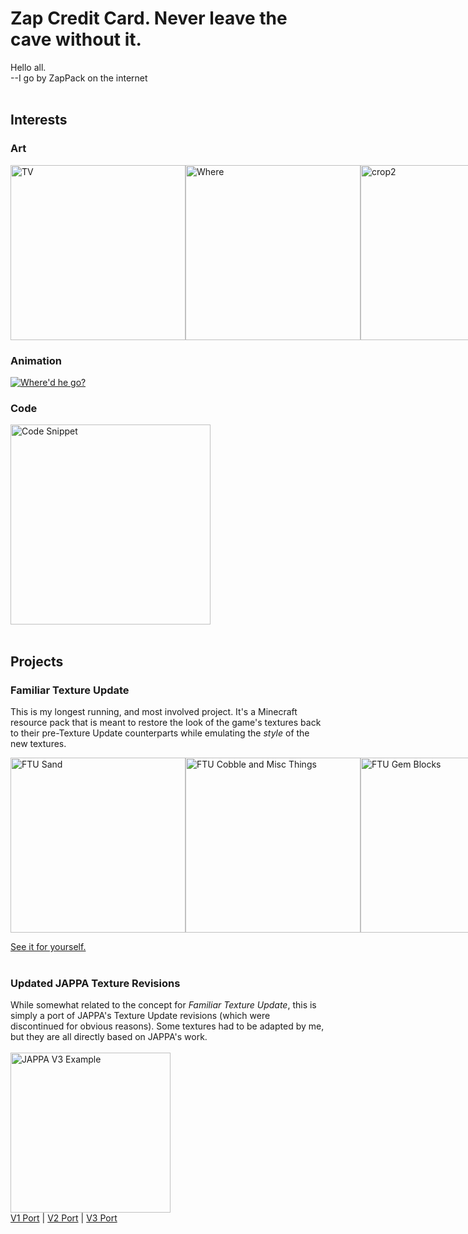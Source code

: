 # Zap Credit Card. Never leave the cave without it.

Hello all.<br>
--I go by ZapPack on the internet<br><br>

## Interests
### Art

<div style="display: flex; justify-content: space-around;">
  <img src="https://github.com/user-attachments/assets/196bec71-dc75-4f1b-8c30-5202dd04baa4" alt="TV" height="280">
  <img src="https://github.com/user-attachments/assets/132c3a74-1c1a-46f2-8c1c-327ace893324" alt="Where" height="280">
  <img src="https://github.com/user-attachments/assets/4cd99bf5-c153-4f64-a851-dce78989ab28" alt="crop2" height="280">
</div>

### Animation
[![Where'd he go?](https://img.youtube.com/vi/2fkQxRnElQI/0.jpg)](https://www.youtube.com/watch?v=2fkQxRnElQI)

### Code
<img src="https://github.com/user-attachments/assets/50a9c876-5851-4001-bd50-ec4c9edb222e" alt="Code Snippet" height="320">
<br><br>

## Projects
### Familiar Texture Update
This is my longest running, and most involved project. It's a Minecraft resource pack that is meant to restore the look of the game's textures back to their pre-Texture Update counterparts while emulating the _style_ of the new textures.<br>

<div style="display: flex; justify-content: space-around;">
  <img src="https://github.com/user-attachments/assets/a3473ec0-7f5f-4c31-b805-c3872bf123b9" alt="FTU Sand" height="280">
  <img src="https://github.com/user-attachments/assets/d256f789-a961-400d-a864-0bb91fe99ddc" alt="FTU Cobble and Misc Things" height="280">
  <img src="https://github.com/user-attachments/assets/70f7e525-d853-44da-9f68-1d1149a49a16" alt="FTU Gem Blocks" height="280">
  <img src="https://github.com/user-attachments/assets/92e8771f-11f5-4e9b-b93f-dcffb2f630da" alt="FTU Nether" height="280">
</div>

[See it for yourself.](https://github.com/ZapPack/Familiar-Texture-Update/)
<br><br>

### Updated JAPPA Texture Revisions
While somewhat related to the concept for _Familiar Texture Update_, this is simply a port of JAPPA's Texture Update revisions (which were discontinued for obvious reasons). Some textures had to be adapted by me, but they are all directly based on JAPPA's work.<br><br>
<img src="https://github.com/user-attachments/assets/ad8cae53-d6c6-4dc9-9c87-291b54c28257" alt="JAPPA V3 Example" height="256">
<br>
[V1 Port](https://github.com/ZapPack/JAPPA-s-Default-Betapack-V1) | [V2 Port](https://github.com/ZapPack/JAPPA-s-Default-Betapack-V2) | [V3 Port](https://github.com/ZapPack/JAPPA-s-Default-Betapack-V3)
